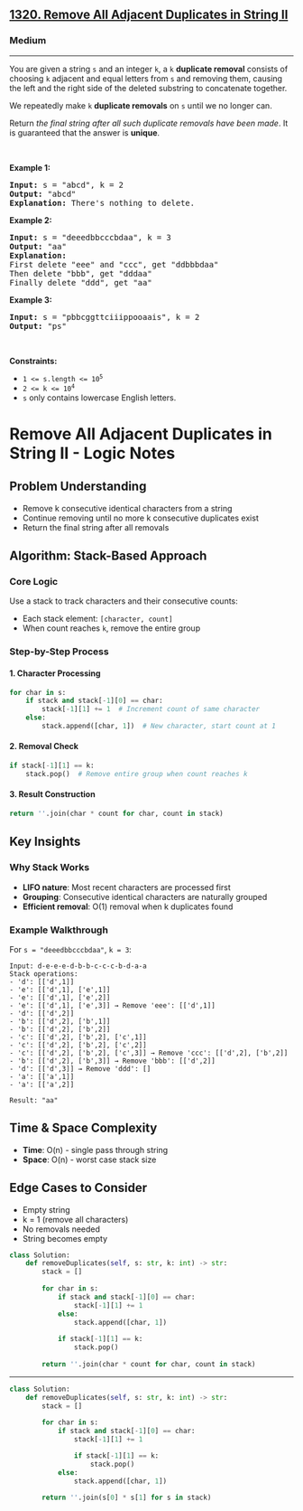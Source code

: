 <h2><a href="https://leetcode.com/problems/remove-all-adjacent-duplicates-in-string-ii">1320. Remove All Adjacent Duplicates in String II</a></h2><h3>Medium</h3><hr><p>You are given a string <code>s</code> and an integer <code>k</code>, a <code>k</code> <strong>duplicate removal</strong> consists of choosing <code>k</code> adjacent and equal letters from <code>s</code> and removing them, causing the left and the right side of the deleted substring to concatenate together.</p>

<p>We repeatedly make <code>k</code> <strong>duplicate removals</strong> on <code>s</code> until we no longer can.</p>

<p>Return <em>the final string after all such duplicate removals have been made</em>. It is guaranteed that the answer is <strong>unique</strong>.</p>

<p>&nbsp;</p>
<p><strong class="example">Example 1:</strong></p>

<pre>
<strong>Input:</strong> s = &quot;abcd&quot;, k = 2
<strong>Output:</strong> &quot;abcd&quot;
<strong>Explanation: </strong>There&#39;s nothing to delete.</pre>

<p><strong class="example">Example 2:</strong></p>

<pre>
<strong>Input:</strong> s = &quot;deeedbbcccbdaa&quot;, k = 3
<strong>Output:</strong> &quot;aa&quot;
<strong>Explanation: 
</strong>First delete &quot;eee&quot; and &quot;ccc&quot;, get &quot;ddbbbdaa&quot;
Then delete &quot;bbb&quot;, get &quot;dddaa&quot;
Finally delete &quot;ddd&quot;, get &quot;aa&quot;</pre>

<p><strong class="example">Example 3:</strong></p>

<pre>
<strong>Input:</strong> s = &quot;pbbcggttciiippooaais&quot;, k = 2
<strong>Output:</strong> &quot;ps&quot;
</pre>

<p>&nbsp;</p>
<p><strong>Constraints:</strong></p>

<ul>
	<li><code>1 &lt;= s.length &lt;= 10<sup>5</sup></code></li>
	<li><code>2 &lt;= k &lt;= 10<sup>4</sup></code></li>
	<li><code>s</code> only contains lowercase English letters.</li>
</ul>

# Remove All Adjacent Duplicates in String II - Logic Notes

## Problem Understanding
- Remove k consecutive identical characters from a string
- Continue removing until no more k consecutive duplicates exist
- Return the final string after all removals

## Algorithm: Stack-Based Approach

### Core Logic
Use a stack to track characters and their consecutive counts:
- Each stack element: `[character, count]`
- When count reaches `k`, remove the entire group

### Step-by-Step Process

#### 1. Character Processing
```python
for char in s:
    if stack and stack[-1][0] == char:
        stack[-1][1] += 1  # Increment count of same character
    else:
        stack.append([char, 1])  # New character, start count at 1
```

#### 2. Removal Check
```python
if stack[-1][1] == k:
    stack.pop()  # Remove entire group when count reaches k
```

#### 3. Result Construction
```python
return ''.join(char * count for char, count in stack)
```

## Key Insights

### Why Stack Works
- **LIFO nature**: Most recent characters are processed first
- **Grouping**: Consecutive identical characters are naturally grouped
- **Efficient removal**: O(1) removal when k duplicates found

### Example Walkthrough
For `s = "deeedbbcccbdaa"`, `k = 3`:

```
Input: d-e-e-e-d-b-b-c-c-c-b-d-a-a
Stack operations:
- 'd': [['d',1]]
- 'e': [['d',1], ['e',1]]
- 'e': [['d',1], ['e',2]]
- 'e': [['d',1], ['e',3]] → Remove 'eee': [['d',1]]
- 'd': [['d',2]]
- 'b': [['d',2], ['b',1]]
- 'b': [['d',2], ['b',2]]
- 'c': [['d',2], ['b',2], ['c',1]]
- 'c': [['d',2], ['b',2], ['c',2]]
- 'c': [['d',2], ['b',2], ['c',3]] → Remove 'ccc': [['d',2], ['b',2]]
- 'b': [['d',2], ['b',3]] → Remove 'bbb': [['d',2]]
- 'd': [['d',3]] → Remove 'ddd': []
- 'a': [['a',1]]
- 'a': [['a',2]]

Result: "aa"
```

## Time & Space Complexity
- **Time**: O(n) - single pass through string
- **Space**: O(n) - worst case stack size

## Edge Cases to Consider
- Empty string
- k = 1 (remove all characters)
- No removals needed
- String becomes empty

```python
class Solution:
    def removeDuplicates(self, s: str, k: int) -> str:
        stack = []
        
        for char in s:
            if stack and stack[-1][0] == char:
                stack[-1][1] += 1
            else:
                stack.append([char, 1])
            
            if stack[-1][1] == k:
                stack.pop()
        
        return ''.join(char * count for char, count in stack)
```
---
```python
class Solution:
    def removeDuplicates(self, s: str, k: int) -> str:
        stack = []
        
        for char in s:
            if stack and stack[-1][0] == char:
                stack[-1][1] += 1

                if stack[-1][1] == k:
                    stack.pop()
            else:
                stack.append([char, 1])
        
        return ''.join(s[0] * s[1] for s in stack)
```
